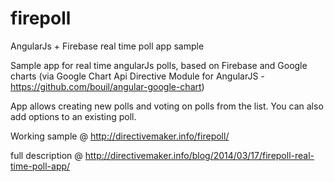 firepoll
========

AngularJs + Firebase real time poll app sample

Sample app for real time angularJs polls, based on Firebase and Google charts 
(via Google Chart Api Directive Module for AngularJS - https://github.com/bouil/angular-google-chart)

App allows creating new polls and voting on polls from the list.
You can also add options to an existing poll.


Working sample @ http://directivemaker.info/firepoll/

full description @ http://directivemaker.info/blog/2014/03/17/firepoll-real-time-poll-app/
